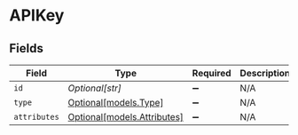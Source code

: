 # APIKey


## Fields

| Field                                                  | Type                                                   | Required                                               | Description                                            |
| ------------------------------------------------------ | ------------------------------------------------------ | ------------------------------------------------------ | ------------------------------------------------------ |
| `id`                                                   | *Optional[str]*                                        | :heavy_minus_sign:                                     | N/A                                                    |
| `type`                                                 | [Optional[models.Type]](../models/type.md)             | :heavy_minus_sign:                                     | N/A                                                    |
| `attributes`                                           | [Optional[models.Attributes]](../models/attributes.md) | :heavy_minus_sign:                                     | N/A                                                    |